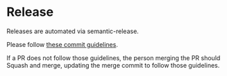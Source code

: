 
# Release

Releases are automated via semantic-release.

Please follow [these commit guidelines](https://github.com/angular/angular.js/blob/master/DEVELOPERS.md#-git-commit-guidelines).

If a PR does not follow those guidelines, the person merging the PR should Squash and merge, updating the merge commit to follow those guidelines.